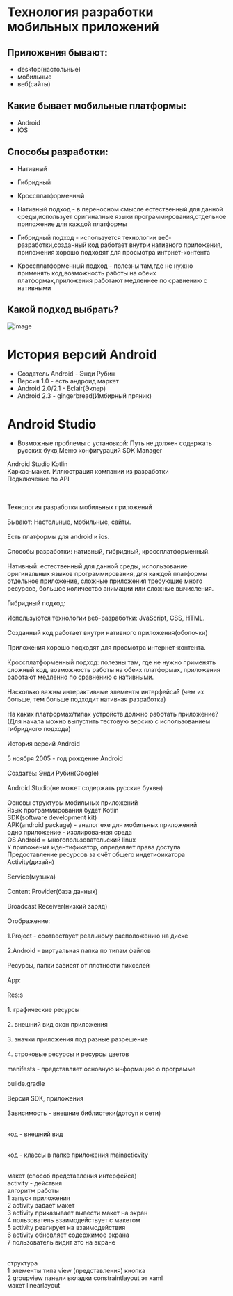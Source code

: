 # Технология разработки мобильных приложений
## Приложения бывают: 
* desktop(настольные)
*  мобильные 
* веб(сайты)
## Какие бывает мобильные платформы:
* Android
* IOS
## Способы разработки:
* Нативный
* Гибридный
* Кроссплатформенный

* Нативный подход - в переносном смысле естественный для данной среды,использует оригиналные языки программирования,отдельное приложение для каждой платформы
* Гибридный подход - используется технологии веб-разработки,созданный код работает внутри нативного приложения, приложения хорошо подходят для просмотра интрнет-контента
* Кроссплатформенный подход - полезны там,где не нужно применять код,возможность работы на обеих платформах,приложения работают медленнее по сравнению с нативными

## Какой подход выбрать?
![image](https://user-images.githubusercontent.com/97594420/190090880-c3fefda2-a54a-4567-89d9-8ce3872c5eb1.png)

# История версий Android
* Создатель Android - Энди Рубин
* Версия  1.0 - есть андроид маркет
* Android 2.0/2.1 - Eclair(Эклер) 
* Android 2.3 - gingerbread(Имбирный пряник)
# Android Studio
* Возможные проблемы с установкой: Путь не должен содержать русских букв,Меню конфигураций SDK Manager


Android Studio Kotlin </br>
Каркас-макет. Иллюстрация компании из разработки </br>
Подключение по API </br>

<br>
<br>Технология разработки мобильных приложений</br>
<br>Бывают: Настольные, мобильные, сайты.</br>
<br>Есть платформы для android и ios.</br>
<br>Способы разработки: нативный, гибридный, кроссплатформенный.</br>
<br>Нативный: естественный для данной среды, использование оригинальных языков программирования, для каждой платформы отдельное приложение, сложные приложения требующие много ресурсов, большое количество анимации или сложные вычисления.</br>
<br>Гибридный подход:</br>
<br>Используются технологии веб-разработки: JvaScript, CSS, HTML.</br>
<br>Созданный код работает внутри нативного приложения(оболочки)</br>
<br>Приложения хорошо подходят для просмотра интернет-контента.</br>
<br>Кроссплатформенный подход: полезны там, где не нужно применять сложный код, возможность работы на обеих платформах, приложения работают медленно по сравнению с нативными.</br>
<br>Насколько важны интерактивные элементы интерфейса?
(чем их больше, тем больше подходит нативная разработка)</br>
<br>На каких платформах/типах устройств должно работать приложение?
(Для начала можно выпустить тестовую версию с использованием гибридного подхода)</br>
<br>История версий Android</br>
<br>5 ноября 2005 - год рождение Android</br>
<br>Создатеь: Энди Рубин(Google)</br>
<br>Android Studio(не может содержать русские буквы)</br>
<br>Основы структуры мобильных приложений
<br>Язык программирования будет Kotlin
<br>SDK(software development kit)
<br>APK(android package) - аналог exe для мобильных приложений
<br>одно приложение - изолированная среда
<br>OS Android = многопользовательский linux
<br>У приложения идентификатор, определяет права доступа
<br>Предоставление ресурсов за счёт общего индетификатора
<br>Activity(дизайн)</br>
<br>Service(музыка)</br>
<br>Content Provider(база данных)</br>
<br>Broadcast Receiver(низкий заряд)</br>
<br>Отображение:</br>
<br>1.Project - соотвествует реальному расположению на диске</br>
<br>2.Android - виртуальная папка по типам файлов</br>
<br>Ресурсы, папки зависят от плотности пикселей</br>
<br>App:</br>
<br>Res:s</br>
<br>1. графические ресурсы</br>
<br>2. внешний вид окон приложения</br>
<br>3. значки приложения под разные разрешение</br>
<br>4. строковые ресурсы и ресурсы цветов</br>
<br>manifests - представляет основную информацию о программе</br>
<br>builde.gradle</br>
<br>Версия SDK, приложения</br>
<br>Зависимость - внешние библиотеки(дотсуп к сети)</br>


<br>код - внешний вид 

<br>код - классы в папке приложения mainacticvity

<br>макет (способ представления интерфейса) 
<br>activity - действия
<br>алгоритм работы
<br>1 запуск приложения
<br>2 activity задает макет
<br>3 activity приказывает вывести макет на экран
<br>4 пользователь взаимодействует с макетом 
<br>5 activity реагирует на взаимодействия 
<br>6 activity обновляет содержимое экрана
<br>7 пользователь видит это на экране 

<br>структура 
<br>1 элементы типа view (представления) кнопка
<br>2 groupview панели вкладки constraintlayout
эт xaml
<br>макет linearlayout
<br>
